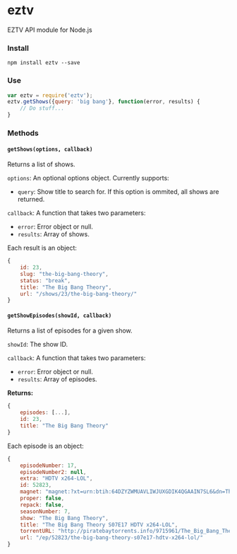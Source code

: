 eztv
========

EZTV API module for Node.js



### Install

`npm install eztv --save`



### Use

```js
var eztv = require('eztv');
eztv.getShows({query: 'big bang'}, function(error, results) {
	// Do stuff...
}
```



### Methods


#### `getShows(options, callback)`

Returns a list of shows.

`options`: An optional options object. Currently supports:

- `query`: Show title to search for. If this option is ommited, all shows are returned.

`callback`: A function that takes two parameters:

- `error`: Error object or null.
- `results`: Array of shows. 

Each result is an object:

```js
{
	id: 23,
	slug: "the-big-bang-theory",
	status: "break",
	title: "The Big Bang Theory",
	url: "/shows/23/the-big-bang-theory/"
}
```



#### `getShowEpisodes(showId, callback)`

Returns a list of episodes for a given show.

`showId`: The show ID.

`callback`: A function that takes two parameters:

- `error`: Error object or null.
- `results`: Array of episodes.

**Returns:**

```js
{
	episodes: [...],
	id: 23,
	title: "The Big Bang Theory"}
```

Each episode is an object:

```js
{
	episodeNumber: 17,
	episodeNumber2: null,
	extra: "HDTV x264-LOL",
	id: 52823,
	magnet: "magnet:?xt=urn:btih:64DZYZWMUAVLIWJUXGDIK4QGAAIN7SL6&dn=The.Big.Bang.Theory.S07E17.HDTV.x264-LOL&tr=udp://tracker.openbittorrent.com:80&tr=udp://tracker.publicbt.com:80&tr=udp://tracker.istole.it:80&tr=udp://open.demonii.com:80&tr=udp://tracker.coppersurfer.tk:80",
	proper: false,
	repack: false,
	seasonNumber: 7,
	show: "The Big Bang Theory",
	title: "The Big Bang Theory S07E17 HDTV x264-LOL",
	torrentURL: "http://piratebaytorrents.info/9715961/The_Big_Bang_Theory_S07E17_HDTV_x264-LOL.9715961.TPB.torrent",
	url: "/ep/52823/the-big-bang-theory-s07e17-hdtv-x264-lol/"
}
```
